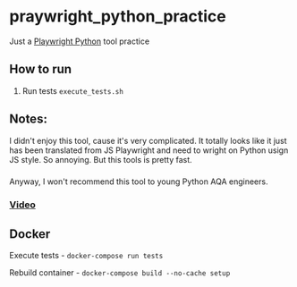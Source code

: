 # praywright_python_practice
Just a [Playwright Python](https://github.com/Microsoft/playwright-python) tool practice

## How to run
1. Run tests `execute_tests.sh`

## Notes:
I didn't enjoy this tool, cause it's very complicated. It totally looks like it just has been translated 
from JS Playwright and need to wright on Python usign JS style. So annoying. But this tools is pretty 
fast.
###
Anyway, I won't recommend this tool to young Python AQA engineers.

### [Video](https://drive.google.com/open?id=1P6SXIADubK4k5EXOnd5ZSPeo4n7GEG0p)

## Docker
Execute tests - `docker-compose run tests`

Rebuild container - `docker-compose build --no-cache setup`